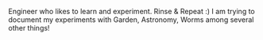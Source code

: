 Engineer who likes to learn and experiment. Rinse & Repeat :) I am trying to document my experiments with Garden, Astronomy, Worms among several other things!